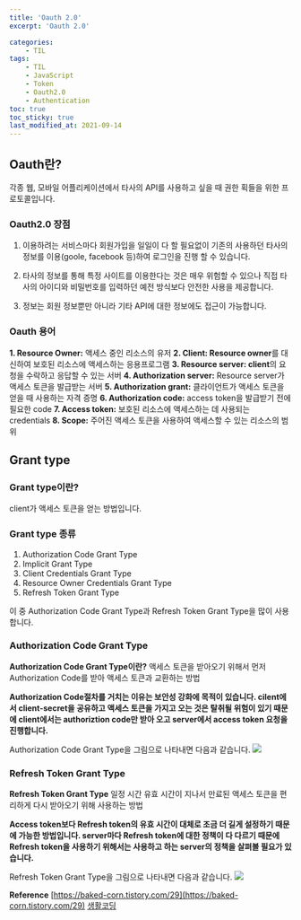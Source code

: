 ```yaml
---
title: 'Oauth 2.0'
excerpt: 'Oauth 2.0'

categories:
    - TIL
tags:
    - TIL
    - JavaScript
    - Token
    - Oauth2.0
    - Authentication
toc: true
toc_sticky: true
last_modified_at: 2021-09-14
---
```


## Oauth란?

각종 웹, 모바일 어플리케이션에서 타사의 API를 사용하고 싶을 때 권한 획들을 위한 프로토콜입니다.

### Oauth2.0 장점

1. 이용하려는 서비스마다 회원가입을 일일이 다 할 필요없이 기존의 사용하던 타사의 정보를 이용(goole, facebook 등)하여 로그인을 진행 할 수 있습니다.

2. 타사의 정보를 통해 특정 사이트를 이용한다는 것은 매우 위험할 수 있으나 직접 타사의 아이디와 비밀번호를 입력하던 예전 방식보다 안전한 사용을 제공합니다.

3. 정보는 회원 정보뿐만 아니라 기타 API에 대한 정보에도 접근이 가능합니다.

### Oauth 용어

**1. Resource Owner:** 액세스 중인 리소스의 유저
**2. Client: Resource owner**를 대신하여 보호된 리소스에 액세스하는 응용프로그램
**3. Resource server: client**의 요청을 수락하고 응답할 수 있는 서버
**4. Authorization server:** Resource server가 액세스 토큰을 발급받는 서버
**5. Authorization grant:** 클라이언트가 액세스 토큰을 얻을 때 사용하는 자격 증명
**6. Authorization code:** access token을 발급받기 전에 필요한 code
**7. Access token:** 보호된 리소스에 액세스하는 데 사용되는 credentials
**8. Scope:** 주어진 액세스 토큰을 사용하여 액세스할 수 있는 리소스의 범위

## Grant type

### Grant type이란?

client가 액세스 토큰을 얻는 방법입니다.

### Grant type 종류

1. Authorization Code Grant Type
2. Implicit Grant Type
3. Client Credentials Grant Type
4. Resource Owner Credentials Grant Type
5. Refresh Token Grant Type

이 중 Authorization Code Grant Type과 Refresh Token Grant Type을 많이 사용합니다.

### Authorization Code Grant Type

**Authorization Code Grant Type이란?**
액세스 토큰을 받아오기 위해서 먼저 Authorization Code를 받아 액세스 토큰과 교환하는 방법

**Authorization Code절차를 거치는 이유는 보안성 강화에 목적이 있습니다.
cilent에서 client-secret을 공유하고 액세스 토큰을 가지고 오는 것은 탈취될 위험이 있기 때문에 client에서는 authoriztion code만 받아 오고 server에서 access token 요청을 진행합니다.**

Authorization Code Grant Type을 그림으로 나타내면 다음과 같습니다.
![](https://images.velog.io/images/blackdavil01/post/179d8bd6-649e-45a8-969d-42d847d64769/%EC%8A%A4%ED%81%AC%EB%A6%B0%EC%83%B7,%202021-06-10%2015-57-45.png)

### Refresh Token Grant Type

**Refresh Token Grant Type**
일정 시간 유효 시간이 지나서 만료된 액세스 토큰을 편리하게 다시 받아오기 위해 사용하는 방법

**Access token보다 Refresh token의 유효 시간이 대체로 조금 더 길게 설정하기 때문에 가능한 방법입니다. server마다 Refresh token에 대한 정책이 다 다르기 때문에 Refresh token을 사용하기 위해서는 사용하고 하는 server의 정책을 살펴볼 필요가 있습니다.**

Refresh Token Grant Type을 그림으로 나타내면 다음과 같습니다.
![](https://images.velog.io/images/blackdavil01/post/3a121e47-c88c-4a6a-9603-f61df5f4debe/%EC%8A%A4%ED%81%AC%EB%A6%B0%EC%83%B7,%202021-06-10%2016-00-10.png)

**Reference**
[https://baked-corn.tistory.com/29](https://baked-corn.tistory.com/29)
[생활코딩](https://www.youtube.com/watch?v=UH5XnjkBqKE&list=PLuHgQVnccGMA4guyznDlykFJh28_R08Q-&index=4)
